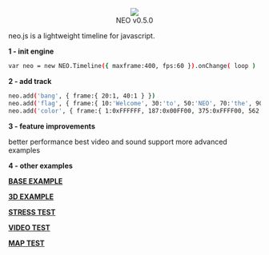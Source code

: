 <p align="center"><a href="http://lo-th.github.io/neo/"><img src="http://lo-th.github.io/neo/examples/assets/neo.jpg"/></a><br>NEO v0.5.0</p>

neo.js is a lightweight timeline for javascript.

**1 - init engine**
```sh
var neo = new NEO.Timeline({ maxframe:400, fps:60 }).onChange( loop )
```
**2 - add track**
```sh
neo.add('bang', { frame:{ 20:1, 40:1 } })
neo.add('flag', { frame:{ 10:'Welcome', 30:'to', 50:'NEO', 70:'the', 90:'ultimate', 110:'timeline' } })
neo.add('color', { frame:{ 1:0xFFFFFF, 187:0x00FF00, 375:0xFFFF00, 562:0xFF0000, 740:0xFFFFFF } })
```
**3 - feature improvements**

better performance
best video and sound support
more advanced examples

**4 - other examples**

[**BASE EXAMPLE**](http://lo-th.github.io/neo/index.html)

[**3D EXAMPLE**](http://lo-th.github.io/neo/examples/neo_3d.html)

[**STRESS TEST**](http://lo-th.github.io/neo/examples/neo_stress.html)

[**VIDEO TEST**](http://lo-th.github.io/neo/examples/neo_video.html)

[**MAP TEST**](http://lo-th.github.io/neo/examples/neo_sound.html)